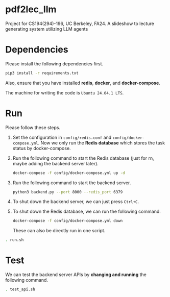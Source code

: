 # pdf2lec_llm

Project for CS194(294)-196, UC Berkeley, FA24. A slideshow to lecture generating system utilizing LLM agents

# Dependencies

Please install the following dependencies first.

```bash
pip3 install -r requirements.txt
```

Also, ensure that you have installed **redis**, **docker**, and **docker-compose**.

The machine for writing the code is `Ubuntu 24.04.1 LTS`.

# Run

Please follow these steps.

1. Set the configuration in `config/redis.conf` and `config/docker-compose.yml`.
   Now we only run the **Redis database** which stores the task status by docker-compose.

2. Run the following command to start the Redis database (just for rn, maybe adding the backend server later).

   ```bash
   docker-compose -f config/docker-compose.yml up -d
   ```

3. Run the following command to start the backend server.

   ```bash
   python3 backend.py --port 8000 --redis_port 6379
   ```

4. To shut down the backend server, we can just press `Ctrl+C`.
5. To shut down the Redis database, we can run the following command.
   ```bash
   docker-compose -f config/docker-compose.yml down
   ```
   These can also be directly run in one script.

```bash
. run.sh
```

# Test

We can test the backend server APIs by **changing and running** the following command.

```bash
. test_api.sh
```
